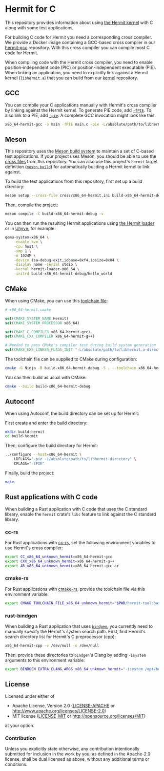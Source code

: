 # Hermit for C

This repository provides information about using [the Hermit kernel] with C along with some test applications.

[the Hermit kernel]: https://github.com/hermit-os/kernel

For building C code for Hermit you need a corresponding cross compiler.
We provide a Docker image containing a GCC-based cross compiler in our [hermit-gcc] repository.
With this cross compiler you can compile most C code for Hermit.

When compiling code with the Hermit cross compiler, you need to enable position-independent code (PIC) or position-independent executable (PIE).
When linking an application, you need to explicitly link against a Hermit kernel (`libhermit.a`) that you can build from our [kernel] repository.

[hermit-gcc]: https://github.com/hermit-os/hermit-gcc
[kernel]: https://github.com/hermit-os/kernel

## GCC

You can compile your C applications manually with Hermit's cross compiler by linking against the Hermit kernel.
To generate PIE code, add [`-fPIE`].
To also link to a PIE, add [`-pie`].
A complete GCC invocation might look like this:

```bash
x86_64-hermit-gcc -o main -fPIE main.c -pie -L/absolute/path/to/libhermit.a-directory
```

[`-fPIE`]: https://gcc.gnu.org/onlinedocs/gcc/Code-Gen-Options.html
[`-pie`]: https://gcc.gnu.org/onlinedocs/gcc/Link-Options.html

## Meson

This repository uses the [Meson build system] to maintain a set of C-based test applications.
If your project uses Meson, you should be able to use the [cross files] from this repository.
You can also use this project's `hermit` target definition ([`meson.build`]) for automatically building a Hermit kernel to link against.

[Meson build system]: https://mesonbuild.com
[cross files]: cross
[`meson.build`]: meson.build

To build the test applications from this repository, first set up a build directory:

```bash
meson setup --cross-file cross/x86_64-hermit.ini build-x86_64-hermit-debug
```

Then, compile the project:

```bash
meson compile -C build-x86_64-hermit-debug -v
```

You can then run the resulting Hermit applications using [the Hermit loader] or in [Uhyve], for example:

```bash
qemu-system-x86_64 \
    -enable-kvm \
    -cpu host \
    -smp 1 \
    -m 1024M \
    -device isa-debug-exit,iobase=0xf4,iosize=0x04 \
    -display none -serial stdio \
    -kernel hermit-loader-x86_64 \
    -initrd build-x86_64-hermit-debug/hello_world
```

[the Hermit loader]: https://github.com/hermit-os/loader
[Uhyve]: https://github.com/hermit-os/uhyve

## CMake

When using CMake, you can use this [toolchain file]:

[toolchain file]: https://cmake.org/cmake/help/latest/manual/cmake-toolchains.7.html

```cmake
# x86_64-hermit.cmake

set(CMAKE_SYSTEM_NAME Hermit)
set(CMAKE_SYSTEM_PROCESSOR x86_64)

set(CMAKE_C_COMPILER x86_64-hermit-gcc)
set(CMAKE_CXX_COMPILER x86_64-hermit-g++)

# Needed to pass CMake's compiler test during build system generation
set(CMAKE_EXE_LINKER_FLAGS_INIT "-L/absolute/path/to/libhermit.a-directory")
```

The toolchain file can be supplied to CMake during configuration:

```bash
cmake -G Ninja -B build-x86_64-hermit-debug -S . --toolchain x86_64-hermit.cmake
```

You can then build as usual with CMake:

```bash
cmake --build build-x86_64-hermit-debug
```

## Autoconf

When using Autoconf, the build directory can be set up for Hermit:

First create and enter the build directory:

```bash
mkdir build-hermit
cd build-hermit
```

Then, configure the build directory for Hermit:

```bash
../configure --host=x86_64-hermit \
    LDFLAGS="-pie -L/absolute/path/to/libhermit-directory" \
    CFLAGS="-fPIE"
```

Finally, build the project:

```bash
make
```

## Rust applications with C code

When building a Rust application with C code that uses the C standard library, enable the `hermit` crate's `libc` feature to link against the C standard library.

### cc-rs

For Rust applications with [cc-rs], set the following environment variables to use Hermit's cross compiler:

```bash
export CC_x86_64_unknown_hermit=x86_64-hermit-gcc
export CXX_x86_64_unknown_hermit=x86_64-hermit-g++
export AR_x86_64_unknown_hermit=x86_64-hermit-gcc-ar
```

[cc-rs]: https://docs.rs/cc

### cmake-rs

For Rust applications with [cmake-rs], provide the toolchain file via this environment variable:

```bash
export CMAKE_TOOLCHAIN_FILE_x86_64_unknown_hermit="$PWD/hermit-toolchain.cmake"
```

[cmake-rs]: https://docs.rs/cmake

### rust-bindgen

When building a Rust application that uses [`bindgen`], you currently need to manually specify the Hermit's system search path.
First, find Hermit's search directory list for Hermit's C preprocessor (cpp):

```bash
x86_64-hermit-cpp -v /dev/null -o /dev/null
```

Then, provide these directories to `bindgen`'s Clang by adding `-isystem` arguments to this environment variable:

```bash
export BINDGEN_EXTRA_CLANG_ARGS_x86_64_unknown_hermit="-isystem /opt/hermit/lib/gcc/x86_64-hermit/7.5.0/include -isystem /opt/hermit/lib/gcc/x86_64-hermit/7.5.0/include-fixed -isystem /opt/hermit/lib/gcc/x86_64-hermit/7.5.0/../../../../x86_64-hermit/include"
```

[`bindgen`]: https://rust-lang.github.io/rust-bindgen

## License

Licensed under either of

 * Apache License, Version 2.0
   ([LICENSE-APACHE](LICENSE-APACHE) or http://www.apache.org/licenses/LICENSE-2.0)
 * MIT license
   ([LICENSE-MIT](LICENSE-MIT) or http://opensource.org/licenses/MIT)

at your option.

### Contribution

Unless you explicitly state otherwise, any contribution intentionally submitted
for inclusion in the work by you, as defined in the Apache-2.0 license, shall be
dual licensed as above, without any additional terms or conditions.

